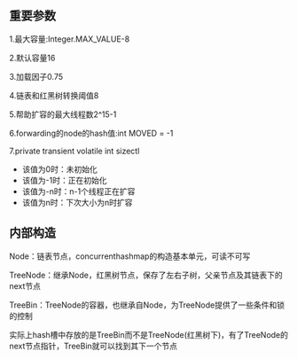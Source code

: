 ## 重要参数

1.最大容量:Integer.MAX_VALUE-8

2.默认容量16

3.加载因子0.75

4.链表和红黑树转换阈值8

5.帮助扩容的最大线程数2^15-1

6.forwarding的node的hash值:int MOVED = -1

7.private transient volatile int sizectl
  - 该值为0时：未初始化
  - 该值为-1时：正在初始化
  - 该值为-n时：n-1个线程正在扩容
  - 该值为n时：下次大小为n时扩容

## 内部构造

Node：链表节点，concurrenthashmap的构造基本单元，可读不可写

TreeNode：继承Node，红黑树节点，保存了左右子树，父亲节点及其链表下的next节点

TreeBin：TreeNode的容器，也继承自Node，为TreeNode提供了一些条件和锁的控制

实际上hash槽中存放的是TreeBin而不是TreeNode(红黑树下)，有了TreeNode的next节点指针，TreeBin就可以找到其下一个节点
